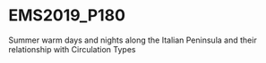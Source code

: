 # EMS2019_P180
Summer warm days and nights along the Italian Peninsula and their relationship with Circulation Types
